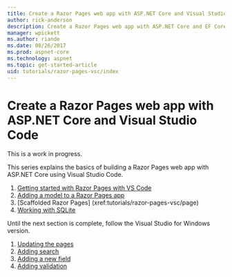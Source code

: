 ```yaml
---
title: Create a Razor Pages web app with ASP.NET Core and Visual Studio Code
author: rick-anderson
description: Create a Razor Pages web app with ASP.NET Core and EF Core.
manager: wpickett
ms.author: riande
ms.date: 08/26/2017
ms.prod: aspnet-core
ms.technology: aspnet
ms.topic: get-started-article
uid: tutorials/razor-pages-vsc/index
---
```



# Create a Razor Pages web app with ASP.NET Core and Visual Studio Code

This is a work in progress.

This series explains the basics of building a Razor Pages web app with ASP.NET Core using Visual Studio Code.

1. [Getting started with Razor Pages with VS Code](xref:tutorials/razor-pages-vsc/razor-pages-start)
1. [Adding a model to a Razor Pages app](xref:tutorials/razor-pages-vsc/model)
1. [Scaffolded Razor Pages]         (xref:tutorials/razor-pages-vsc/page)
1. [Working with SQLite](xref:tutorials/razor-pages-vsc/sql)

Until the next section is complete, follow the Visual Studio for Windows version.

1. [Updating the pages](xref:tutorials/razor-pages/da1)
1. [Adding search](xref:tutorials/razor-pages/search)
1. [Adding a new field](xref:tutorials/razor-pages/new-field)
1. [Adding validation](xref:tutorials/razor-pages/validation)

